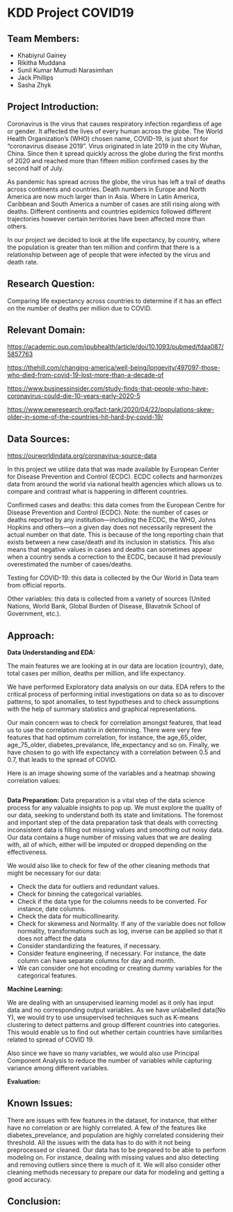 # KDD Project COVID19

Team Members:
-
- Khabiyrul Gainey
- Rikitha Muddana
- Sunil Kumar Mumudi Narasimhan
- Jack Phillips
- Sasha Zhyk

Project Introduction:
-
Coronavirus is the virus that causes respiratory infection regardless of age or gender. It affected the lives of every human across the globe.  The World Health Organization’s (WHO) chosen name, COVID-19, is just short for “coronavirus disease 2019”. Virus originated in late 2019 in the city Wuhan, China. Since then it spread quickly across the globe during the first months of 2020 and reached more than fifteen million confirmed cases by the second half of July.

As pandemic has spread across the globe, the virus has left a trail of deaths across continents and countries. Death numbers in Europe and North America are now much larger than in Asia. Where in Latin America, Caribbean and South America a number of  cases are still rising along with deaths. Different continents and countries  epidemics followed different trajectories however certain territories have been affected more than others.

In our project we decided to look at the life expectancy,  by country, where the population is greater than ten million and confirm that there is a relationship between age of people that were infected by the virus and death rate.  


Research Question:
-
Comparing life expectancy across countries  to determine if it has an  effect on the number of deaths per million due to  COVID.

Relevant Domain:
-
https://academic.oup.com/jpubhealth/article/doi/10.1093/pubmed/fdaa087/5857763

https://thehill.com/changing-america/well-being/longevity/497097-those-who-died-from-covid-19-lost-more-than-a-decade-of

https://www.businessinsider.com/study-finds-that-people-who-have-coronavirus-could-die-10-years-early-2020-5

https://www.pewresearch.org/fact-tank/2020/04/22/populations-skew-older-in-some-of-the-countries-hit-hard-by-covid-19/

Data Sources:
-
https://ourworldindata.org/coronavirus-source-data

In this project we utilize data that was made available by European Center for Disease Prevention and Control (ECDC). ECDC  collects and harmonizes data from around the world via national health agencies  which allows us to compare and contrast what is happening in different  countries.

Confirmed cases and deaths: this data comes from the European Centre for Disease Prevention and Control (ECDC). Note: the number of cases or deaths reported by any institution—including the ECDC, the WHO, Johns Hopkins and others—on a given day does not necessarily represent the actual number on that date. This is because of the long reporting chain that exists between a new case/death and its inclusion in statistics. This also means that negative values in cases and deaths can sometimes appear when a country sends a correction to the ECDC, because it had previously overestimated the number of cases/deaths.

Testing for COVID-19: this data is collected by the Our World in Data team from official reports.

Other variables: this data is collected from a variety of sources (United Nations, World Bank, Global Burden of Disease, Blavatnik School of Government, etc.).

Approach:
-
  **Data Understanding and EDA:**
  
The main features we are looking at in our data are location (country), date, total cases per million, deaths per million, and life expectancy. 

We have performed Exploratory data analysis on our data. EDA refers to the critical process of performing initial investigations on data so as to discover patterns, to spot anomalies, to test  hypotheses and to check assumptions with the help of summary statistics and graphical representations. 

Our main concern was to check for correlation amongst  features, that lead us to use the correlation matrix in determining. There were very few features that had optimum correlation, for instance, the age_65_older, age_75_older, diabetes_prevalance, life_expectancy and so on. Finally, we have chosen to go with life expectancy with a correlation between 0.5 and 0.7, that leads to the spread of COVID. 

Here is an image showing some of the variables and a heatmap showing correlation values:


![]()

  
  
  **Data Preparation:**
  Data preparation is a vital step of the data science process for any valuable insights to pop up. We must explore the quality of our data, seeking to understand both its state and limitations. The foremost and important step of the data preparation task that deals with correcting inconsistent data is filling out missing values and smoothing out noisy data. Our data contains a huge number of missing values that we are dealing with, all of which, either will be imputed or dropped depending on the effectiveness.

We would also like to check for few of the other cleaning methods that might be necessary for our data:
- Check the data for outliers and redundant values.
- Check for binning the categorical variables.
- Check if the data type for the columns needs to be converted. For instance, date columns.
- Check the data for multicollinearity.
- Check for skewness and Normality. If any of the variable does not follow normality, transformations such as log, inverse can be applied so that it does not affect the data
- Consider standardizing the features, if necessary.
- Consider feature engineering, if necessary. For instance, the date column can have separate columns for day and month.
- We can consider one hot encoding or creating dummy variables for the categorical features.


  
 **Machine Learning:**
  
We are dealing with an unsupervised learning model as it only has input data and no corresponding output variables. As we have unlabelled data(No Y), we would try to use unsupervised techniques such as K-means clustering to detect patterns and group different countries into categories. This would enable us to find out whether certain countries have similarities related to spread of COVID 19. 

Also since we have so many variables, we would also use Principal Component Analysis to reduce the number of variables while capturing variance among different variables.

  
  **Evaluation:**
  
  
Known Issues:
-
There are issues with few features in the dataset, for instance,  that either have no correlation or are highly correlated. A few of the features like diabetes_prevelance, and population are highly correlated considering their threshold. All the issues with the data has to do with it not being preprocessed or cleaned. Our data has to be prepared to be able to perform modeling on. For instance, dealing with missing values and also detecting and removing outliers since there is much of it. We will also consider other cleaning methods necessary to prepare our data for modeling and getting a good accuracy.

Conclusion:
-
